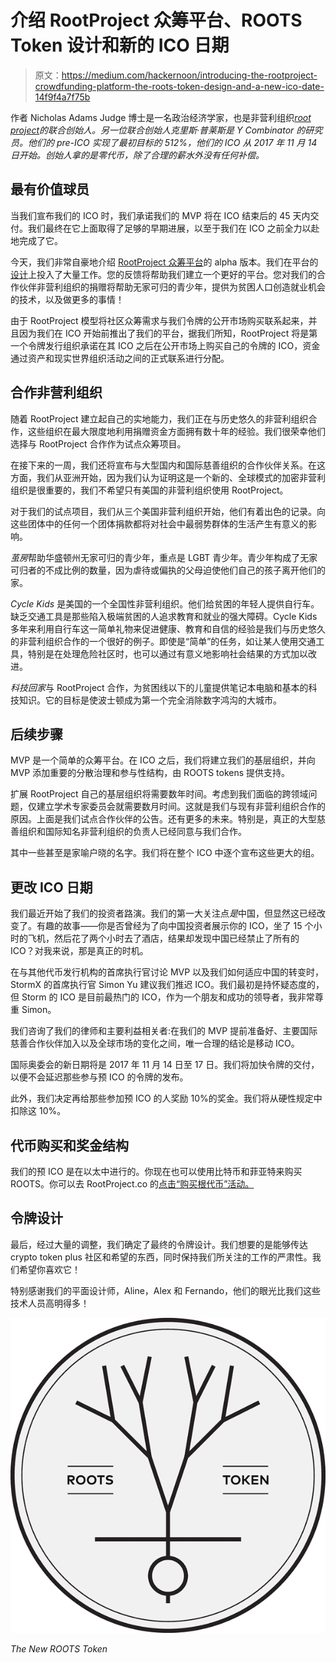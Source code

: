 # 介绍 RootProject 众筹平台、ROOTS Token 设计和新的 ICO 日期

> 原文：<https://medium.com/hackernoon/introducing-the-rootproject-crowdfunding-platform-the-roots-token-design-and-a-new-ico-date-14f9f4a7f75b>

作者 Nicholas Adams Judge 博士是一名政治经济学家，也是非营利组织[*root project*](http://rootproject.co)*的联合创始人。另一位联合创始人克里斯·普莱斯是 Y Combinator 的研究员。他们的 pre-ICO 实现了最初目标的 512%，他们的 ICO 从 2017 年 11 月 14 日开始。创始人拿的是零代币，除了合理的薪水外没有任何补偿。*

## 最有价值球员

当我们宣布我们的 ICO 时，我们承诺我们的 MVP 将在 ICO 结束后的 45 天内交付。我们最终在它上面取得了足够的早期进展，以至于我们在 ICO 之前全力以赴地完成了它。

今天，我们非常自豪地介绍 [RootProject 众筹平台](http://rootproject.co)的 alpha 版本。我们在平台的[设计](https://hackernoon.com/tagged/design)上投入了大量工作。您的反馈将帮助我们建立一个更好的平台。您对我们的合作伙伴非营利组织的捐赠将帮助无家可归的青少年，提供为贫困人口创造就业机会的技术，以及做更多的事情！

由于 RootProject 模型将社区众筹需求与我们令牌的公开市场购买联系起来，并且因为我们在 ICO 开始前推出了我们的平台，据我们所知，RootProject 将是第一个令牌发行组织承诺在其 ICO 之后在公开市场上购买自己的令牌的 ICO，资金通过资产和现实世界组织活动之间的正式联系进行分配。

## 合作非营利组织

随着 RootProject 建立起自己的实地能力，我们正在与历史悠久的非营利组织合作，这些组织在最大限度地利用捐赠资金方面拥有数十年的经验。我们很荣幸他们选择与 RootProject 合作作为试点众筹项目。

在接下来的一周，我们还将宣布与大型国内和国际慈善组织的合作伙伴关系。在这方面，我们从亚洲开始，因为我们认为证明这是一个新的、全球模式的加密非营利组织是很重要的，我们不希望只有美国的非营利组织使用 RootProject。

对于我们的试点项目，我们从三个美国非营利组织开始，他们有着出色的记录。向这些团体中的任何一个团体捐款都将对社会中最弱势群体的生活产生有意义的影响。

*茧房*帮助华盛顿州无家可归的青少年，重点是 LGBT 青少年。青少年构成了无家可归者的不成比例的数量，因为虐待或偏执的父母迫使他们自己的孩子离开他们的家。

*Cycle Kids* 是美国的一个全国性非营利组织。他们给贫困的年轻人提供自行车。缺乏交通工具是那些陷入极端贫困的人追求教育和就业的强大障碍。Cycle Kids 多年来利用自行车这一简单礼物来促进健康、教育和自信的经验是我们与历史悠久的非营利组织合作的一个很好的例子。即使是“简单”的任务，如让某人使用交通工具，特别是在处理危险社区时，也可以通过有意义地影响社会结果的方式加以改进。

*科技回家*与 RootProject 合作，为贫困线以下的儿童提供笔记本电脑和基本的科技知识。它的目标是使波士顿成为第一个完全消除数字鸿沟的大城市。

## 后续步骤

MVP 是一个简单的众筹平台。在 ICO 之后，我们将建立我们的基层组织，并向 MVP 添加重要的分散治理和参与性结构，由 ROOTS tokens 提供支持。

扩展 RootProject 自己的基层组织将需要数年时间。考虑到我们面临的跨领域问题，仅建立学术专家委员会就需要数月时间。这就是我们与现有非营利组织合作的原因。上面是我们试点合作伙伴的公告。还有更多的未来。特别是，真正的大型慈善组织和国际知名非营利组织的负责人已经同意与我们合作。

其中一些甚至是家喻户晓的名字。我们将在整个 ICO 中逐个宣布这些更大的组。

## 更改 ICO 日期

我们最近开始了我们的投资者路演。我们的第一大关注点*是*中国，但显然这已经改变了。有趣的故事——你是否曾经为了向中国投资者展示你的 ICO，坐了 15 个小时的飞机，然后花了两个小时去了酒店，结果却发现中国已经禁止了所有的 ICO？对我来说，那是真正的时机。

在与其他代币发行机构的首席执行官讨论 MVP 以及我们如何适应中国的转变时，StormX 的首席执行官 Simon Yu 建议我们推迟 ICO。我们最初是持怀疑态度的，但 Storm 的 ICO 是目前最热门的 ICO，作为一个朋友和成功的领导者，我非常尊重 Simon。

我们咨询了我们的律师和主要利益相关者:在我们的 MVP 提前准备好、主要国际慈善合作伙伴加入以及全球市场的变化之间，唯一合理的结论是移动 ICO。

国际奥委会的新日期将是 2017 年 11 月 14 日至 17 日。我们将加快令牌的交付，以便不会延迟那些参与预 ICO 的令牌的发布。

此外，我们决定再给那些参加预 ICO 的人奖励 10%的奖金。我们将从硬性规定中扣除这 10%。

## 代币购买和奖金结构

我们的预 ICO 是在以太中进行的。你现在也可以使用比特币和菲亚特来购买 ROOTS。你可以去 RootProject.co 的[点击“购买根代币”活动。](http://rootproject.co)

## 令牌设计

最后，经过大量的调整，我们确定了最终的令牌设计。我们想要的是能够传达 crypto token plus 社区和希望的东西，同时保持我们所关注的工作的严肃性。我们希望你喜欢它！

特别感谢我们的平面设计师，Aline，Alex 和 Fernando，他们的眼光比我们这些技术人员高明得多！

![](img/5d1169806103f461bec824816478196e.png)

*The New ROOTS Token*